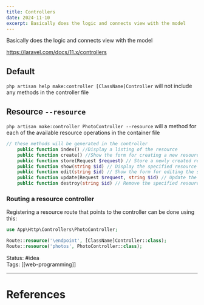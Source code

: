 ```yaml
---
title: Controllers
date: 2024-11-10
excerpt: Basically does the logic and connects view with the model
---
```

Basically does the logic and connects view with the model

https://laravel.com/docs/11.x/controllers

## Default

`php artisan help make:controller [ClassName]Controller` will not include any methods in the controller file 

## Resource `--resource`

`php artisan make:controller PhotoController --resource` will a method for each of the available resource operations in the container file

```php
// these methods will be generated in the controller
    public function index() //Display a listing of the resource
    public function create() //Show the form for creating a new resource
    public function store(Request $request) // Store a newly created resource in storage
    public function show(string $id) // Display the specified resource
    public function edit(string $id) // Show the form for editing the specified resource
    public function update(Request $request, string $id) // Update the specified resource in storage
    public function destroy(string $id) // Remove the specified resource from storage
```
### Routing a resource controller

Registering a resource route that points to the controller can be done using this:

```php
use App\Http\Controllers\PhotoController;

Route::resource('\endpoint', [ClassName]Controller::class);
Route::resource('photos', PhotoController::class);
```

Status: #idea  
Tags: [[web-programming]]  

---
# References